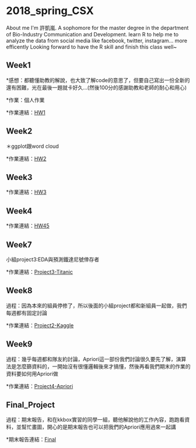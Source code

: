 # 2018_spring_CSX
About me
I'm 許凱嵐.
A sophomore for the master degree in the department of Bio-Industry Communication and Development.
learn R to help me to analyze the data from social media like facebook, twitter, instagram... more efficently
Looking forward to have the R skill and finish this class well~

Week1
----
*感想：都聽懂助教的解說，也大致了解code的意思了，但要自己寫出一份全新的還有困難，光在最後一題就卡好久...(然後100分的感謝助教和老師的耐心和用心)

*作業：個人作業

*作業連結：[HW1](https://github.com/iamkailan/2018_spring_CSX/tree/master/%EF%BC%B7eek1)

Week2
----
＊ggplot跟word cloud

*作業連結：[HW2](https://iamkailan.github.io/2018_spring_CSX/Week2)

Week3
----
*作業連結：[HW3](https://github.com/iamkailan/2018_spring_CSX/tree/master/Week3)

Week4
----
*作業連結：[HW45](https://github.com/iamkailan/2018_spring_CSX/tree/master/Week3.4.5(maybe%3F))


Week7
----
小組project3:EDA與預測鐵達尼號倖存者

*作業連結：[Project3-Titanic](http://github.com/iamkailan/2018_spring_CSX/tree/master/Week8)



Week8
----

過程：因為本來的組員停修了，所以後面的小組project都和新組員一起做，我們每週都有固定討論

*作業連結：[Project2-Kaggle](http://github.com/iamkailan/2018_spring_CSX/tree/master/kaggle)


Week9
----
過程：幾乎每週都和隊友約討論，Apriori這一部份我們討論很久要先了解，演算法是怎麼篩資料的，一開始沒有很懂邏輯後來才搞懂，然後再看我們期末的作業的資料要如何用Apriori做

*作業連結：[Project4-Apriori](https://github.com/ndcahuang/dsprogramming/tree/master/project_4)

Final_Project
----
過程：期末報告，和在kkbox實習的同學一組，聽他解說他的工作內容，跑跑看資料，並幫忙畫圖，開心的是期末報告也可以把我們的Apriori應用過來一起講

*期末報告連結：[Final](https://github.com/iamkailan/2018_spring_CSX/tree/master/Final)
